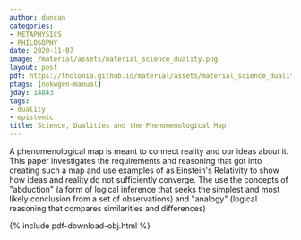 ```yaml
---
author: duncan
categories:
- METAPHYSICS
- PHILOSOPHY
date: 2020-11-07
image: /material/assets/material_science_duality.png
layout: post
pdf: https://tholonia.github.io/material/assets/material_science_duality.pdf
ptags: [nokwgen-manual]
jday: 14843
tags:
- duality
- epistemic
title: Science, Dualities and the Phenomenological Map
---
```


A phenomenological map is meant to connect reality and our ideas about it. This paper investigates the requirements and reasoning that got into creating such a map and use examples of as Einstein's Relativity to show how ideas and reality do not sufficiently converge.  The use the concepts of "abduction" (a form of logical inference that seeks the simplest and most likely conclusion from a set of observations) and "analogy" (logical reasoning that compares similarities and differences)

<!--more-->

{% include pdf-download-obj.html %}
